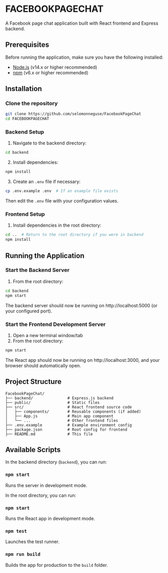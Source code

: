 # FACEBOOKPAGECHAT

A Facebook page chat application built with React frontend and Express backend.

## Prerequisites

Before running the application, make sure you have the following installed:

- [Node.js](https://nodejs.org/) (v14.x or higher recommended)
- [npm](https://www.npmjs.com/) (v6.x or higher recommended)

## Installation

### Clone the repository

```bash
git clone https://github.com/selemonneguse/FacebookPageChat
cd FACEBOOKPAGECHAT
```

### Backend Setup

1. Navigate to the backend directory:

```bash
cd backend
```

2. Install dependencies:

```bash
npm install
```

3. Create an `.env` file if necessary:

```bash
cp .env.example .env  # If an example file exists
```

Then edit the `.env` file with your configuration values.

### Frontend Setup

1. Install dependencies in the root directory:

```bash
cd ..  # Return to the root directory if you were in backend
npm install
```

## Running the Application

### Start the Backend Server

1. From the root directory:

```bash
cd backend
npm start
```

The backend server should now be running on http://localhost:5000 (or your configured port).

### Start the Frontend Development Server

1. Open a new terminal window/tab
2. From the root directory:

```bash
npm start
```

The React app should now be running on http://localhost:3000, and your browser should automatically open.

## Project Structure

```
FacebookPageChat/
├── backend/               # Express.js backend
├── public/                # Static files
├── src/                   # React frontend source code
│   ├── components/        # Reusable components (if added)
│   ├── App.js             # Main app component
│   └── ...                # Other frontend files
├── .env.example           # Example environment config
├── package.json           # Root config for frontend
├── README.md              # This file
```

## Available Scripts

In the backend directory (`backend`), you can run:

### `npm start`

Runs the server in development mode.

In the root directory, you can run:

### `npm start`

Runs the React app in development mode.

### `npm test`

Launches the test runner.

### `npm run build`

Builds the app for production to the `build` folder.
